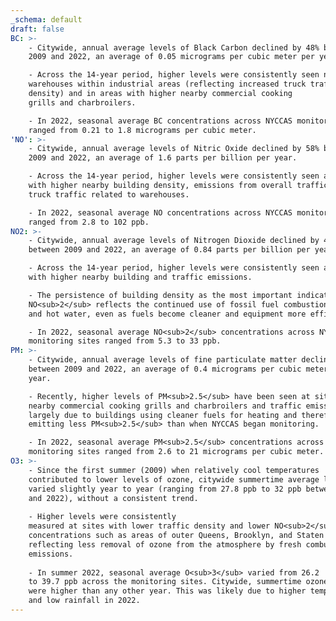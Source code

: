 ```yaml
---
_schema: default
draft: false
BC: >-
    - Citywide, annual average levels of Black Carbon declined by 48% between
    2009 and 2022, an average of 0.05 micrograms per cubic meter per year. 

    - Across the 14-year period, higher levels were consistently seen near
    warehouses within industrial areas (reflecting increased truck traffic
    density) and in areas with higher nearby commercial cooking
    grills and charbroilers. 

    - In 2022, seasonal average BC concentrations across NYCCAS monitoring sites
    ranged from 0.21 to 1.8 micrograms per cubic meter.
'NO': >-
    - Citywide, annual average levels of Nitric Oxide declined by 58% between
    2009 and 2022, an average of 1.6 parts per billion per year. 

    - Across the 14-year period, higher levels were consistently seen at sites
    with higher nearby building density, emissions from overall traffic and from
    truck traffic related to warehouses.

    - In 2022, seasonal average NO concentrations across NYCCAS monitoring sites
    ranged from 2.8 to 102 ppb.
NO2: >-
    - Citywide, annual average levels of Nitrogen Dioxide declined by 41%
    between 2009 and 2022, an average of 0.84 parts per billion per year. 

    - Across the 14-year period, higher levels were consistently seen at sites
    with higher nearby building and traffic emissions. 

    - The persistence of building density as the most important indicator of
    NO<sub>2</sub> reflects the continued use of fossil fuel combustion for heat
    and hot water, even as fuels become cleaner and equipment more efficient. 

    - In 2022, seasonal average NO<sub>2</sub> concentrations across NYCCAS
    monitoring sites ranged from 5.3 to 33 ppb.    
PM: >-
    - Citywide, annual average levels of fine particulate matter declined by 46%
    between 2009 and 2022, an average of 0.4 micrograms per cubic meter per
    year.

    - Recently, higher levels of PM<sub>2.5</sub> have been seen at sites with
    nearby commercial cooking grills and charbroilers and traffic emissions. This is
    largely due to buildings using cleaner fuels for heating and therefore
    emitting less PM<sub>2.5</sub> than when NYCCAS began monitoring.

    - In 2022, seasonal average PM<sub>2.5</sub> concentrations across NYCCAS
    monitoring sites ranged from 2.6 to 21 micrograms per cubic meter.
O3: >-
    - Since the first summer (2009) when relatively cool temperatures
    contributed to lower levels of ozone, citywide summertime average levels
    varied slightly year to year (ranging from 27.8 ppb to 32 ppb between 2010
    and 2022), without a consistent trend.
    
    - Higher levels were consistently
    measured at sites with lower traffic density and lower NO<sub>2</sub>
    concentrations such as areas of outer Queens, Brooklyn, and Staten Island,
    reflecting less removal of ozone from the atmosphere by fresh combustion NOX
    emissions.
    
    - In summer 2022, seasonal average O<sub>3</sub> varied from 26.2
    to 39.7 ppb across the monitoring sites. Citywide, summertime ozone levels
    were higher than any other year. This was likely due to higher temperatures
    and low rainfall in 2022.
---
```

